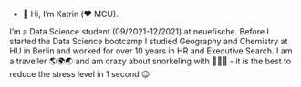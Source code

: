 - 👋 Hi, I’m Katrin (❤️ MCU). 

I’m a Data Science student (09/2021-12/2021) at neuefische.
Before I started the Data Science bootcamp I studied Geography and Chemistry at HU in Berlin and worked for over 10 years in HR and Executive Search.
I am a traveller 🌎🌍🌏 and am crazy about snorkeling with 🐢🐠🐬 - it is the best to reduce the stress level in 1 second 😉

<!---
IronMan2483/IronMan2483 is a ✨ special ✨ repository because its `README.md` (this file) appears on your GitHub profile.
You can click the Preview link to take a look at your changes.
--->
